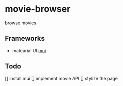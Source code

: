 # movie-browser

browse movies

## Frameworks

- matearial UI [mui](https://mui.com/)

## Todo

[] install mui
[] implement movie API
[] stylize the page
